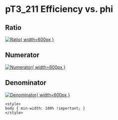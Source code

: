 # pT3_211 Efficiency vs. phi

## Ratio

[![Ratio](../mtv/var/pT3_211_eff_phi.png){ width=600px }](../mtv/var/pT3_211_eff_phi.pdf)

## Numerator

[![Numerator](../mtv/num/pT3_211_eff_phi_num.png){ width=600px }](../mtv/num/pT3_211_eff_phi_num.pdf)

## Denominator

[![Denominator](../mtv/den/pT3_211_eff_phi_den.png){ width=600px }](../mtv/den/pT3_211_eff_phi_den.pdf)


``` {=html}
<style>
body { min-width: 100% !important; }
</style>
```
